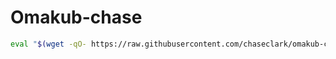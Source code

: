 # Omakub-chase

```sh
eval "$(wget -qO- https://raw.githubusercontent.com/chaseclark/omakub-chase/master/boot.sh)"
```
